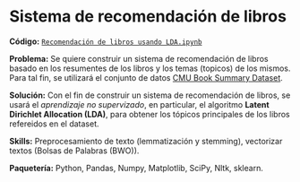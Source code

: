 # Sistema de recomendación de libros

**Código:** [`Recomendación de libros usando LDA.ipynb`](https://github.com/ElAleph25/Projectos-del-Portafolio-/blob/main/LDA/Recomendacio%CC%81n%20de%20libros%20usando%20LDA.ipynb)

**Problema:** Se quiere construir un sistema de recomendación de libros basado en los resumentes de los libros y los temas (topicos) de los mismos. Para tal fin, se utilizará el conjunto de datos [CMU Book Summary Dataset](https://www.cs.cmu.edu/~dbamman/booksummaries.html).

**Solución:** 
Con el fin de construir un sistema de recomendación de libros, se usará el *aprendizaje no supervizado*, en particular, el algoritmo  **Latent Dirichlet Allocation (LDA)**, para obtener los tópicos principales de los libros refereidos en el dataset.

**Skills:** Preprocesamiento de texto (lemmatización y stemming), vectorizar textos (Bolsas de Palabras (BWO)).

**Paquetería:** Python, Pandas, Numpy, Matplotlib, SciPy, Nltk, sklearn.
